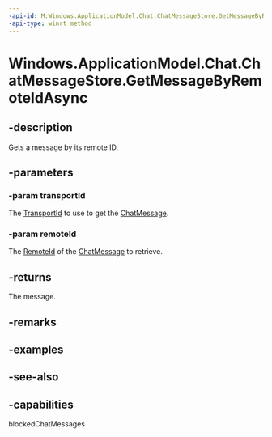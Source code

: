 ```yaml
---
-api-id: M:Windows.ApplicationModel.Chat.ChatMessageStore.GetMessageByRemoteIdAsync(System.String,System.String)
-api-type: winrt method
---
```


<!-- Method syntax
public Windows.Foundation.IAsyncOperation<Windows.ApplicationModel.Chat.ChatMessage> GetMessageByRemoteIdAsync(System.String transportId, System.String remoteId)
-->

# Windows.ApplicationModel.Chat.ChatMessageStore.GetMessageByRemoteIdAsync

## -description
Gets a message by its remote ID.

## -parameters
### -param transportId
The [TransportId](chatmessage_transportid.md) to use to get the [ChatMessage](chatmessage.md).

### -param remoteId
The [RemoteId](chatmessage_remoteid.md) of the [ChatMessage](chatmessage.md) to retrieve.

## -returns
The message.

## -remarks

## -examples

## -see-also


## -capabilities
blockedChatMessages